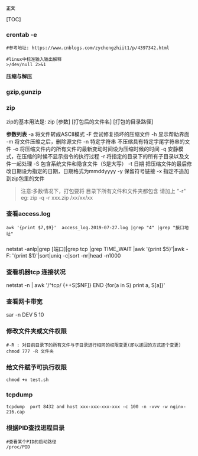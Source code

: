**`正文`**

[TOC]


### crontab -e
```shell
#参考地址: https://www.cnblogs.com/zychengzhiit1/p/4397342.html

#linux中标准输入输出解释 
>/dev/null 2>&1

```

**压缩与解压**
### gzip,gunzip

### zip
zip的基本用法是: zip [参数] [打包后的文件名] [打包的目录路径]

**参数列表**
 -a 将文件转成ASCII模式
-F 尝试修复损坏的压缩文件
-h 显示帮助界面
-m 将文件压缩之后，删除源文件
-n 特定字符串 不压缩具有特定字尾字符串的文件
-o 将压缩文件内的所有文件的最新变动时间设为压缩时候的时间
-q 安静模式，在压缩的时候不显示指令的执行过程
-r 将指定的目录下的所有子目录以及文件一起处理
-S 包含系统文件和隐含文件（S是大写）
-t 日期 把压缩文件的最后修改日期设为指定的日期，日期格式为mmddyyyy
-y 保留符号链接
-x 指定不追加到zip包里的文件

>注意:多数情况下，打包要将 目录下所有文件和文件夹都包含 请加上 "-r"  
eg: zip -q -r xxx.zip /xx/xx/xx



### 查看access.log
```shell
awk '{print $7,$9}'  access_log.2019-07-27.log |grep "4" |grep "接口地址"
```


### 
netstat -anlp|grep [端口]|grep tcp |grep TIME_WAIT |awk '{print $5}'|awk -F: '{print $1}'|sort|uniq -c|sort -nr|head -n1000


### 查看机器tcp 连接状况
netstat -n | awk '/^tcp/ {++S[$NF]} END {for(a in S) print a, S[a]}'

### 查看网卡带宽
sar -n DEV 5 10


### 修改文件夹或文件权限
```shell
#-R : 对目前目录下的所有文件与子目录进行相同的权限变更(即以递回的方式逐个变更)
chmod 777 -R 文件夹

```

### 给文件赋予可执行权限
```shell
chmod +x test.sh 
```


### tcpdump
```shell
tcpdump  port 8432 and host xxx-xxx-xxx-xxx -c 100 -n -vvv -w nginx-216.cap
```


### 根据PID查找进程目录
```shell
#查看某个PID的启动路径
/proc/PID
```